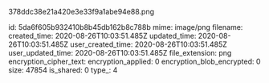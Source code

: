 378ddc38e21a420e3e33f9a1abe94e88.png

id: 5da6f605b932410b8b45db162b8c788b
mime: image/png
filename: 
created_time: 2020-08-26T10:03:51.485Z
updated_time: 2020-08-26T10:03:51.485Z
user_created_time: 2020-08-26T10:03:51.485Z
user_updated_time: 2020-08-26T10:03:51.485Z
file_extension: png
encryption_cipher_text: 
encryption_applied: 0
encryption_blob_encrypted: 0
size: 47854
is_shared: 0
type_: 4
